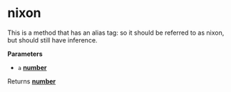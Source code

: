 <!-- Generated by documentation.js. Update this documentation by updating the source code. -->

# nixon

This is a method that has an alias tag: so it should
be referred to as nixon, but should still have inference.

**Parameters**

-   `a` **[number](https://developer.mozilla.org/en-US/docs/Web/JavaScript/Reference/Global_Objects/Number)** 

Returns **[number](https://developer.mozilla.org/en-US/docs/Web/JavaScript/Reference/Global_Objects/Number)** 
